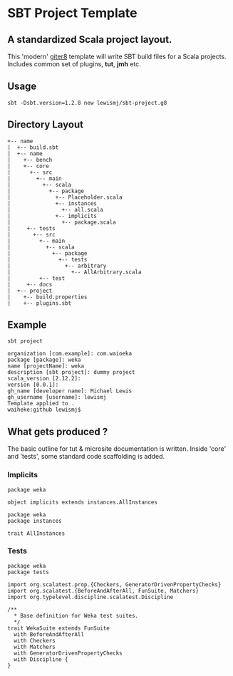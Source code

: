 # SBT Project Template 

## A standardized Scala project layout.

This 'modern' [giter8][1] template will write SBT build files for a Scala projects.
Includes common set of plugins, __tut__, __jmh__ etc.


## Usage 

```sbt -Dsbt.version=1.2.8 new lewismj/sbt-project.g8```


## Directory Layout

~~~
+-- name
|  +-- build.sbt
|  +-- name 
|    +-- bench
|    +-- core 
|      +-- src
|        +-- main 
|          +-- scala 
|            +-- package 
|              +-- Placeholder.scala
|              +-- instances
|                +-- all.scala
|              +-- implicits
|                +-- package.scala
|     +-- tests
|       +-- src
|         +-- main
|           +-- scala
|             +-- package
|               +-- tests
|                 +-- arbitrary
|                   +-- AllArbitrary.scala
|         +-- test
|     +-- docs
|  +-- project
|    +-- build.properties
|    +-- plugins.sbt
~~~

## Example

~~~
sbt project

organization [com.example]: com.waioeka
package [package]: weka
name [projectName]: weka
description [sbt project]: dummy project
scala_version [2.12.2]: 
version [0.0.1]: 
gh_name [developer name]: Michael Lewis
gh_username [username]: lewismj
Template applied to .
waiheke:github lewismj$
~~~

## What gets produced ?

The basic outline for tut & microsite documentation is written. Inside 'core' and 'tests',
some standard code scaffolding is added.


### Implicits

~~~
package weka 

object implicits extends instances.AllInstances
~~~

~~~
package weka 
package instances

trait AllInstances
~~~


### Tests

~~~
package weka
package tests

import org.scalatest.prop.{Checkers, GeneratorDrivenPropertyChecks}
import org.scalatest.{BeforeAndAfterAll, FunSuite, Matchers}
import org.typelevel.discipline.scalatest.Discipline

/**
  * Base definition for Weka test suites.
  */
trait WekaSuite extends FunSuite
  with BeforeAndAfterAll
  with Checkers
  with Matchers
  with GeneratorDrivenPropertyChecks
  with Discipline {
}
~~~


[1]: https://github.com/n8han/giter8
